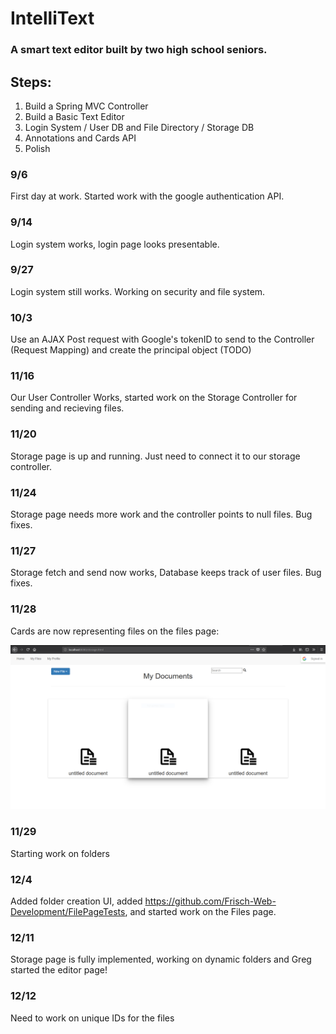 # IntelliText
### A smart text editor built by two high school seniors.

## Steps:
1. Build a Spring MVC Controller
2. Build a Basic Text Editor
3. Login System / User DB and File Directory / Storage DB
4. Annotations and Cards API
5. Polish

### 9/6
First day at work. Started work with the google authentication API.

### 9/14
Login system works, login page looks presentable.

### 9/27
Login system still works. Working on security and file system.

### 10/3
Use an AJAX Post request with Google's tokenID to send to the Controller (Request Mapping) and create the principal object (TODO)

### 11/16

Our User Controller Works, started work on the Storage Controller for sending and recieving files.

### 11/20

Storage page is up and running. Just need to connect it to our storage controller.

### 11/24

Storage page needs more work and the controller points to null files. Bug fixes.

### 11/27

Storage fetch and send now works, Database keeps track of user files. Bug fixes.

### 11/28 

Cards are now representing files on the files page:

![alt text](screenshots/screenshot1128.PNG "11/28")

### 11/29

Starting work on folders

### 12/4

Added folder creation UI, added https://github.com/Frisch-Web-Development/FilePageTests, and started work on the Files page.

### 12/11

Storage page is fully implemented, working on dynamic folders and Greg started the editor page!

### 12/12

Need to work on unique IDs for the files
